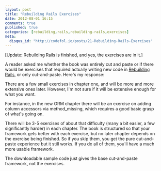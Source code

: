```yaml
---
layout: post
title: "Rebuilding Rails Exercises"
date: 2012-08-01 16:15
comments: true
published: true
categories: [rebuilding,rails,rebuilding-rails,exercises]
meta:
  disqus_id: "http://codefol.io/posts/21-Rebuilding-Rails-Exercises"
---
```

[Update: Rebuilding Rails is finished, and yes, the exercises are in it.]

A reader asked me whether the book was entirely cut and paste or if there would be exercises that required actually writing new code in <a href="http://rebuilding-rails.com">Rebuilding Rails</a>, or only cut-and-paste.  Here's my response:

There are a few small exercises in chapter one, and will be more and more extensive ones later.  However, I'm not sure if it will be extensive enough for what you want.

For instance, in the new ORM chapter there will be an exercise on adding column accessors via method_missing, which requires a good basic grasp of what's going on.

There will be 3-5 exercises of about that difficulty (many a bit easier, a few significantly harder) in each chapter.  The book is structured so that your framework gets better with each exercise, but no later chapter depends on the exercise being finished.  So if you skip them, you get the pure cut-and-paste experience but it still works.  If you do all of them, you'll have a much more usable framework.

The downloadable sample code just gives the base cut-and-paste framework, not the exercises.

